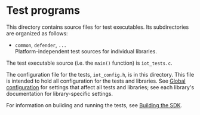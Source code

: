 # Test programs

This directory contains source files for test executables. Its subdirectories are organized as follows:
- `common`, `defender`, `...` <br>
  Platform-independent test sources for individual libraries.

The test executable source (i.e. the `main()` function) is `iot_tests.c`.

The configuration file for the tests, `iot_config.h`, is in this directory. This file is intended to hold all configuration for the tests and libraries. See [Global configuration](https://docs.aws.amazon.com/freertos/latest/lib-ref/html3/main/global_config.html) for settings that affect all tests and libraries; see each library's documentation for library-specific settings.

For information on building and running the tests, see [Building the SDK](https://docs.aws.amazon.com/freertos/latest/lib-ref/html3/main/building.html).
